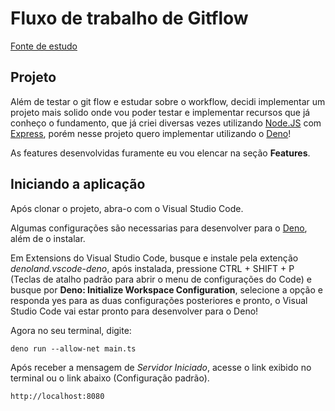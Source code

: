 # Fluxo de trabalho de Gitflow

[Fonte de estudo](https://www.atlassian.com/br/git/tutorials/comparing-workflows/gitflow-workflow)


## Projeto

Além de testar o git flow e estudar sobre o workflow, decidi implementar um projeto mais solido onde vou poder testar e implementar recursos que já conheço o fundamento, que já criei diversas vezes utilizando [Node.JS](https://nodejs.org/) com [Express](https://expressjs.com/pt-br/), porém nesse projeto quero implementar utilizando o [Deno](https://deno.land/)!

As features desenvolvidas furamente eu vou elencar na seção **Features**.

## Iniciando a aplicação

Após clonar o projeto, abra-o com o Visual Studio Code.

Algumas configurações são necessarias para desenvolver para o [Deno](https://deno.land/), além de o instalar.

Em Extensions do Visual Studio Code, busque e instale pela extenção *denoland.vscode-deno*, após instalada, pressione CTRL + SHIFT + P (Teclas de atalho padrão para abrir o menu de configurações do Code) e busque por **Deno: Initialize Workspace Configuration**, selecione a opção e responda yes para as duas configurações posteriores e pronto, o Visual Studio Code vai estar pronto para desenvolver para o Deno!

Agora no seu terminal, digite:

`
    deno run --allow-net main.ts
`

Após receber a mensagem de *Servidor Iniciado*, acesse o link exibido no terminal ou o link abaixo (Configuração padrão).

`
    http://localhost:8080
`

